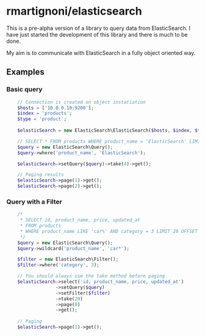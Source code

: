 # rmartignoni/elasticsearch

This is a pre-alpha version of a library to query data from ElasticSearch. I have just started the development of this library and there is much to be done.

My aim is to communicate with ElasticSearch in a fully object oriented way.
  
## Examples
  
### Basic query  
  
```php
    // Connection is created on object instatiation
    $hosts = ['10.0.0.10:9200'];
    $index = 'products';
    $type = 'product';
    
    $elasticSearch = new ElasticSearch\ElasticSearch($hosts, $index, $type);

    // SELECT * FROM products WHERE product_name = 'ElasticSearch' LIMIT 4
    $query = new ElasticSearch\Query();
    $query->where('product_name', 'ElasticSearch');

    $elasticSearch->setQuery($query)->take(4)->get();

    // Paging results
    $elasticSearch->page(1)->get();
    $elasticSearch->page(2)->get();
```

### Query with a Filter

```php
    /*
     * SELECT id, product_name, price, updated_at 
     * FROM products 
     * WHERE product_name LIKE 'car%' AND category = 3 LIMIT 20 OFFSET 0
     */ 
    $query = new ElasticSearch\Query();
    $query->wildcard('product_name', 'car*');

    $filter = new ElasticSearch\Filter();
    $filter->where('category', 3);

    // You should always use the take method before paging
    $elasticSearch->select('id, product_name, price, updated_at')
                  ->setQuery($query)
                  ->setFilter($filter)
                  ->take(20)
                  ->page(0)
                  ->get();
    
    // Paging
    $elasticSearch->page(1)->get(); 
```